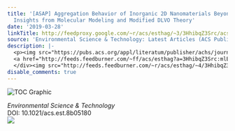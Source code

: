 ```yaml
---
title: '[ASAP] Aggregation Behavior of Inorganic 2D Nanomaterials Beyond Graphene:
  Insights from Molecular Modeling and Modified DLVO Theory'
date: '2019-03-28'
linkTitle: http://feedproxy.google.com/~r/acs/esthag/~3/3HhibqZ3Src/acs.est.8b05180
source: 'Environmental Science & Technology: Latest Articles (ACS Publications)'
description: |-
  <p><img src="https://pubs.acs.org/appl/literatum/publisher/achs/journals/content/esthag/0/esthag.ahead-of-print/acs.est.8b05180/20190328/images/medium/es-2018-05180z_0007.gif" alt="TOC Graphic"/></p><div><cite>Environmental Science & Technology</cite></div><div>DOI: 10.1021/acs.est.8b05180</div><div class="feedflare">
  <a href="http://feeds.feedburner.com/~ff/acs/esthag?a=3HhibqZ3Src:mlEXsuPbN6I:yIl2AUoC8zA"><img src="http://feeds.feedburner.com/~ff/acs/esthag?d=yIl2AUoC8zA" border="0"></img></a>
  </div><img src="http://feeds.feedburner.com/~r/acs/esthag/~4/3HhibqZ3Src" height="1" width="1" ...
disable_comments: true
---
```

<p><img src="https://pubs.acs.org/appl/literatum/publisher/achs/journals/content/esthag/0/esthag.ahead-of-print/acs.est.8b05180/20190328/images/medium/es-2018-05180z_0007.gif" alt="TOC Graphic"/></p><div><cite>Environmental Science & Technology</cite></div><div>DOI: 10.1021/acs.est.8b05180</div><div class="feedflare">
<a href="http://feeds.feedburner.com/~ff/acs/esthag?a=3HhibqZ3Src:mlEXsuPbN6I:yIl2AUoC8zA"><img src="http://feeds.feedburner.com/~ff/acs/esthag?d=yIl2AUoC8zA" border="0"></img></a>
</div><img src="http://feeds.feedburner.com/~r/acs/esthag/~4/3HhibqZ3Src" height="1" width="1" ...